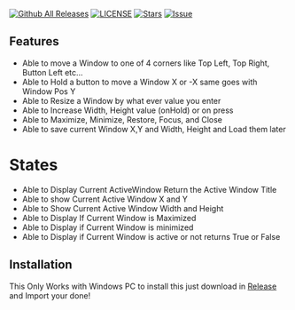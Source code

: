 [![Github All Releases](https://img.shields.io/github/downloads/KillerBOSS2019/Windows-Mover/total.svg?style=for-the-badge)](https://github.com/KillerBOSS2019/Windows-Mover/releases)
[![LICENSE](https://img.shields.io/github/license/KillerBOSS2019/Windows-Mover?style=for-the-badge)](https://github.com/KillerBOSS2019/Windows-Mover/blob/main/LICENSE)
[![Stars](https://img.shields.io/github/stars/KillerBOSS2019/Windows-Mover?style=for-the-badge)]()
[![Issue](https://img.shields.io/github/issues/KillerBOSS2019/Windows-Mover?style=for-the-badge)]()


## Features
- Able to move a Window to one of 4 corners like Top Left, Top Right, Button Left etc...
- Able to  Hold a button to move a Window X or -X same goes with Window Pos Y
- Able to Resize a Window by what ever value you enter
- Able to Increase Width, Height value (onHold) or on press
- Able to Maximize, Minimize, Restore, Focus, and Close
- Able to save current Window X,Y and Width, Height and Load them later
# States
- Able to Display Current ActiveWindow Return the Active Window Title
- Able to show Current Active Window X and Y
- Able to Show Current Active Window Width and Height
- Able to Display If Current Window is Maximized
- Able to Display if Current Window is minimized
- Able to Display if Current Window is active or not returns True or False

## Installation
This Only Works with Windows PC to install this just download in [Release](https://github.com/KillerBOSS2019/Windows-Mover/releases) and Import your done!
